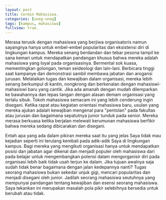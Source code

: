 ```yaml
---
layout: post
title: Cermin Mahasiswa.
categories: [uneg-uneg]
tags: [kampus, mahasiswa]
fullview: true.
---
```


Merasa terusik dengan mahasiswa yang berjiwa organisatoris namun sayangnya hanya untuk embel-embel popularitas dan eksistensi diri di lingkungan kampus. Mereka senang berdandan dan tebar pesona tampil ke sana kemari untuk mendapatkan pandangan khusus bahwa mereka adalah mahasiswa yang loyal pada organisasinya. Bermental sok kuasa, mementingkan golongan, teman seideologi dan lain-lani. Berbicara tinggi saat kampanye dan demonstrasi sambil membawa jabatan dan arogansi jurusan. Melalaikan tugas dan kewajiban dalam organisasi, mereka lebih senang berkumpul di kantin, nongkrong dan berkenalan dengan mahasiswi-mahasiswi baru yang cantik. Jika ada amanah dengan mudah dilemparkan ke bawahannya dan lepas tangan dengan alasan demam organisasi yang terlalu sibuk. Tokoh mahasiswa semacam ini yang lebih cenderung ingin disegani. Ketika rapat atau kegiatan orientasi mahasiswa baru, usulan yang mereka ajukan adalah kewajiban mengenal para "pentolan" pada fakultas atau jurusan dan bagaimana sepatutnya junior tunduk pada senior. Mereka merasa berkuasa ketika berjalan melewati kerumunan mahasiswa berfikir bahwa mereka sedang dibicarakan dan disegani.

Entah apa yang ada dalam pikiran mereka saat itu yang jelas Saya tidak mau kejadian seperti ini terulang kembali pada adik-adik Saya di lingkungan kampus. Bagi mereka yang mengikuti organisasi hanya untuk mendapatkan posisi dan jabatan agar dikenal dan menjadi populer oleh mahasiswa dari pada belajar untuk mengembangkan potensi dalam mengorganisir diri pada organisasi lebih baik tidak usah terjun ke dalam. Jika tujuan awalnya saja sudah tidak benar bagaimana dengan jalan kedepannya nanti? Tugas seorang mahasiswa bukan sekedar unjuk gigi, mencari popularitas dan menjadi disegani oleh junior. Jadilah seorang mahasiswa seutuhnya yang mempunyai pandangan tentang kewajiban dan esensi seorang mahasiswa. Saya tekankan ini merupakan masalah pola pikir selebihnya bersedia untuk berubah atau tidak.
